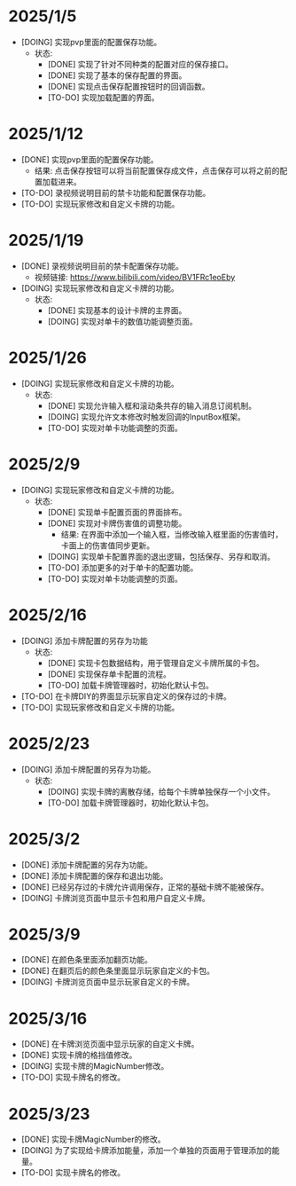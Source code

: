 # 2025/1/5
- [DOING] 实现pvp里面的配置保存功能。
	- 状态: 
		- [DONE] 实现了针对不同种类的配置对应的保存接口。
		- [DONE] 实现了基本的保存配置的界面。
		- [DONE] 实现点击保存配置按钮时的回调函数。
		- [TO-DO] 实现加载配置的界面。

# 2025/1/12
- [DONE] 实现pvp里面的配置保存功能。
	- 结果: 点击保存按钮可以将当前配置保存成文件，点击保存可以将之前的配置加载进来。
- [TO-DO] 录视频说明目前的禁卡功能和配置保存功能。
- [TO-DO] 实现玩家修改和自定义卡牌的功能。

# 2025/1/19
- [DONE] 录视频说明目前的禁卡配置保存功能。
	- 视频链接: https://www.bilibili.com/video/BV1FRc1eoEby
- [DOING] 实现玩家修改和自定义卡牌的功能。
	- 状态:
		- [DONE] 实现基本的设计卡牌的主界面。
		- [DOING] 实现对单卡的数值功能调整页面。

# 2025/1/26
- [DOING] 实现玩家修改和自定义卡牌的功能。
	- 状态:
		- [DONE] 实现允许输入框和滚动条共存的输入消息订阅机制。
		- [DOING] 实现允许文本修改时触发回调的InputBox框架。 
		- [TO-DO] 实现对单卡功能调整的页面。 

# 2025/2/9
- [DOING] 实现玩家修改和自定义卡牌的功能。
	- 状态:
		- [DONE] 实现单卡配置页面的界面排布。
		- [DONE] 实现对卡牌伤害值的调整功能。
			- 结果: 在界面中添加一个输入框，当修改输入框里面的伤害值时，卡面上的伤害值同步更新。
		- [DOING] 实现单卡配置界面的退出逻辑，包括保存、另存和取消。
		- [TO-DO] 添加更多的对于单卡的配置功能。
		- [TO-DO] 实现对单卡功能调整的页面。 

# 2025/2/16
- [DOING] 添加卡牌配置的另存为功能
	- 状态:
		- [DONE] 实现卡包数据结构，用于管理自定义卡牌所属的卡包。
		- [DONE] 实现保存单卡配置的流程。
		- [TO-DO] 加载卡牌管理器时，初始化默认卡包。
- [TO-DO] 在卡牌DIY的界面显示玩家自定义的保存过的卡牌。
- [TO-DO] 实现玩家修改和自定义卡牌的功能。

# 2025/2/23
- [DOING] 添加卡牌配置的另存为功能。
	- 状态:
		- [DOING] 实现卡牌的离散存储，给每个卡牌单独保存一个小文件。
		- [TO-DO] 加载卡牌管理器时，初始化默认卡包。

# 2025/3/2
- [DONE] 添加卡牌配置的另存为功能。
- [DONE] 添加卡牌配置的保存和退出功能。
- [DONE] 已经另存过的卡牌允许调用保存，正常的基础卡牌不能被保存。
- [DOING] 卡牌浏览页面中显示卡包和用户自定义卡牌。 

# 2025/3/9
- [DONE] 在颜色条里面添加翻页功能。
- [DONE] 在翻页后的颜色条里面显示玩家自定义的卡包。
- [DOING] 卡牌浏览页面中显示玩家自定义的卡牌。

# 2025/3/16
- [DONE] 在卡牌浏览页面中显示玩家的自定义卡牌。
- [DONE] 实现卡牌的格挡值修改。
- [DOING] 实现卡牌的MagicNumber修改。
- [TO-DO] 实现卡牌名的修改。

# 2025/3/23
- [DONE] 实现卡牌MagicNumber的修改。
- [DOING] 为了实现给卡牌添加能量，添加一个单独的页面用于管理添加的能量。
- [TO-DO] 实现卡牌名的修改。